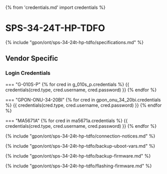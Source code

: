 {% from 'credentials.md' import credentials %}
# SPS-34-24T-HP-TDFO

{% include "gpon/ont/sps-34-24t-hp-tdfo/specifications.md" %}

## Vendor Specific

### Login Credentials

=== "G-010S-P"
    {% for cred in g_010s_p.credentials %}
    {{ credentials(cred.type, cred.username, cred.password) }}
    {% endfor %}

=== "GPON-ONU-34-20BI"
    {% for cred in gpon_onu_34_20bi.credentials %}
    {{ credentials(cred.type, cred.username, cred.password) }}
    {% endfor %}

=== "MA5671A"
    {% for cred in ma5671a.credentials %}
    {{ credentials(cred.type, cred.username, cred.password) }}
    {% endfor %}

{% include "gpon/ont/sps-34-24t-hp-tdfo/connection-notices.md" %}

{% include "gpon/ont/sps-34-24t-hp-tdfo/backup-uboot-vars.md" %}

{% include "gpon/ont/sps-34-24t-hp-tdfo/backup-firmware.md" %}

{% include "gpon/ont/sps-34-24t-hp-tdfo/flashing-firmware.md" %}
